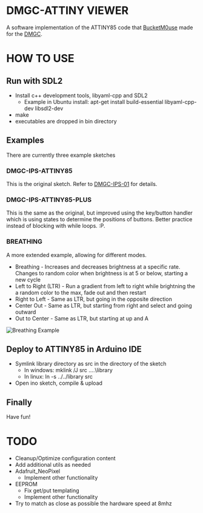 # DMGC-ATTINY VIEWER

A software implementation of the ATTINY85 code that [BucketM0use](https://github.com/MouseBiteLabs/) made for the [DMGC](https://github.com/MouseBiteLabs/Game-Boy-DMG-Color).

# HOW TO USE

## Run with SDL2

- Install c++ development tools, libyaml-cpp and SDL2
  - Example in Ubuntu install: apt-get install build-essential libyaml-cpp-dev libsdl2-dev 
- make
- executables are dropped in bin directory

## Examples

There are currently three example sketches

### DMGC-IPS-ATTINY85

This is the original sketch. Refer to [DMGC-IPS-01](https://github.com/MouseBiteLabs/Game-Boy-DMG-Color/tree/main/DMGC-IPS-01#button-leds-and-attiny85) for details.

### DMGC-IPS-ATTINY85-PLUS

This is the same as the original, but improved using the key/button handler which is using states to determine the positions of buttons. Better practice instead of blocking with while loops. :P.

### BREATHING

A more extended example, allowing for different modes.
  - Breathing - Increases and decreases brightness at a specific rate. Changes to random color when brightness is at 5 or below, starting a new cycle
  - Left to Right (LTR) - Run a gradient from left to right while brightning the a random color to the max, fade out and then restart
  - Right to Left - Same as LTR, but going in the opposite direction
  - Center Out - Same as LTR, but starting from right and select and going outward
  - Out to Center - Same as LTR, but starting at up and A

![Breathing Example](https://imgur.com/uMBCuFk "Breathing Example")

## Deploy to ATTINY85 in Arduino IDE

- Symlink library directory as src in the directory of the sketch
  - In windows: mklink /J src ..\..\library
  - In linux: ln -s ../../library src
- Open ino sketch, compile & upload

## Finally

Have fun!

# TODO

- Cleanup/Optimize configuration content
- Add additional utils as needed
- Adafruit_NeoPixel
  - Implement other functionality
- EEPROM
  - Fix get/put templating
  - Implement other functionality
- Try to match as close as possible the hardware speed at 8mhz

